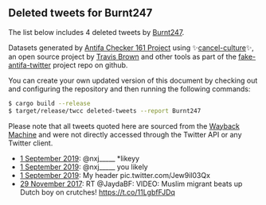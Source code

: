 ## Deleted tweets for Burnt247

The list below includes 4 deleted tweets by
[Burnt247](https://twitter.com/Burnt247).



Datasets generated by [Antifa Checker 161 Project](https://twitter.com/antifacheck161) using ✨[cancel-culture](https://github.com/travisbrown/cancel-culture)✨, an open source project by 
[Travis Brown](https://twitter.com/travisbrown) and other tools as part of the 
[fake-antifa-twitter](https://github.com/antifacheck161/fake-antifa-twitter) project repo on github.

You can create your own updated version of this document by checking out and configuring the
repository and then running the following commands:

```bash
$ cargo build --release
$ target/release/twcc deleted-tweets --report Burnt247
```

Please note that all tweets quoted here are sourced from the
[Wayback Machine](https://web.archive.org) and were not directly accessed through the Twitter API or
any Twitter client.

* [ 1 September 2019](https://web.archive.org/web/20190911000431/https://twitter.com/burnt247/status/1168191005792882688): @nxj_____   *likeyy <!--1168191312606257152-->
* [ 1 September 2019](https://web.archive.org/web/20190911000431/https://twitter.com/burnt247/status/1168191005792882688): @nxj_____   you likely <!--1168191233954668545-->
* [ 1 September 2019](https://web.archive.org/web/20190911000431/https://twitter.com/burnt247/status/1168191005792882688): My header pic.twitter.com/Jew9il03Qx <!--1168191005792882688-->
* [29 November 2017](https://web.archive.org/web/20171129120504/https://twitter.com/Burnt247/status/935842042374213633): RT @JaydaBF: VIDEO: Muslim migrant beats up Dutch boy on crutches! https://t.co/11LgbfFJDq <!--935842042374213633-->

